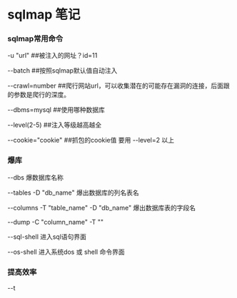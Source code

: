 # sqlmap 笔记

### sqlmap常用命令

-u "url" ##被注入的网址？id=11

--batch ##按照sqlmap默认值自动注入

--crawl=number ##爬行网站url，可以收集潜在的可能存在漏洞的连接，后面跟的参数是爬行的深度。

--dbms=mysql ##使用哪种数据库

--level(2-5) ##注入等级越高越全

--cookie="cookie" ##抓包的cookie值 要用 --level=2 以上

### 爆库

--dbs 爆数据库名称

--tables -D "db_name" 爆出数据库的列名表名

--columns -T "table_name" -D "db_name" 爆出数据库表的字段名

--dump -C "column_name" -T ""

--sql-shell 进入sql语句界面

--os-shell 进入系统dos 或 shell 命令界面

### 提高效率

--t
